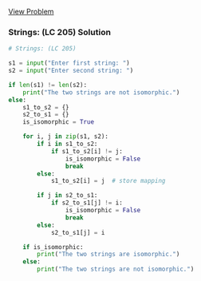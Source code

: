 [View Problem](https://leetcode.com/problems/isomorphic-strings?envType=problem-list-v2&envId=string)

### Strings: (LC 205) Solution
```python
# Strings: (LC 205)

s1 = input("Enter first string: ")
s2 = input("Enter second string: ")

if len(s1) != len(s2):
    print("The two strings are not isomorphic.")
else:
    s1_to_s2 = {}
    s2_to_s1 = {}
    is_isomorphic = True

    for i, j in zip(s1, s2):
        if i in s1_to_s2:
            if s1_to_s2[i] != j:
                is_isomorphic = False
                break
        else:
            s1_to_s2[i] = j  # store mapping

        if j in s2_to_s1:
            if s2_to_s1[j] != i:
                is_isomorphic = False
                break
        else:
            s2_to_s1[j] = i

    if is_isomorphic:
        print("The two strings are isomorphic.")
    else:
        print("The two strings are not isomorphic.")
